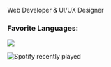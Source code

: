 Web Developer & UI/UX Designer

### Favorite Languages:
![](https://skillicons.dev/icons?i=typescript,python,rust)

![Spotify recently played](https://spotify-recently-played-readme.vercel.app/api?user=21hjina3d6m43a6rsoba7vjqy&unique={true|1|on|yes})
